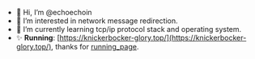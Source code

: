 - 👋 Hi, I’m @echoechoin
- 👀 I’m interested in network message redirection.
- 🌱 I’m currently learning tcp/ip protocol stack and operating system.
- ✨ **Running**: [https://knickerbocker-glory.top/](https://knickerbocker-glory.top/), thanks for [running_page](https://github.com/yihong0618/running_page).

<!---
echoechoin/echoechoin is a ✨ special ✨ repository because its `README.md` (this file) appears on your GitHub profile.
You can click the Preview link to take a look at your changes.
--->

